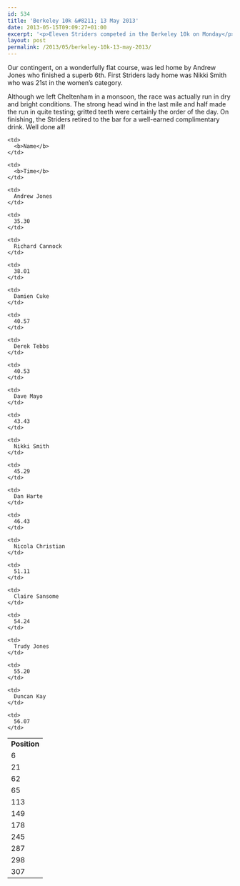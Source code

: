 ```yaml
---
id: 534
title: 'Berkeley 10k &#8211; 13 May 2013'
date: 2013-05-15T09:09:27+01:00
excerpt: '<p>Eleven Striders competed in the Berkeley 10k on Monday</p>'
layout: post
permalink: /2013/05/berkeley-10k-13-may-2013/
---
```

Our contingent, on a wonderfully flat course, was led home by Andrew Jones who finished a superb 6th. First Striders lady home was Nikki Smith who was 21st in the women&#8217;s category.

Although we left Cheltenham in a monsoon, the race was actually run in dry and bright conditions. The strong head wind in the last mile and half made the run in quite testing; gritted teeth were certainly the order of the day. On finishing, the Striders retired to the bar for a well-earned complimentary drink. Well done all!

<table>
  <tr>
    <td>
      <b>Position</b>
    </td>
    
    <td>
      <b>Name</b>
    </td>
    
    <td>
      <b>Time</b>
    </td>
  </tr>
  
  <tr>
    <td>
      6
    </td>
    
    <td>
      Andrew Jones
    </td>
    
    <td>
      35.30
    </td>
  </tr>
  
  <tr>
    <td>
      21
    </td>
    
    <td>
      Richard Cannock
    </td>
    
    <td>
      38.01
    </td>
  </tr>
  
  <tr>
    <td>
      62
    </td>
    
    <td>
      Damien Cuke
    </td>
    
    <td>
      40.57
    </td>
  </tr>
  
  <tr>
    <td>
      65
    </td>
    
    <td>
      Derek Tebbs
    </td>
    
    <td>
      40.53
    </td>
  </tr>
  
  <tr>
    <td>
      113
    </td>
    
    <td>
      Dave Mayo
    </td>
    
    <td>
      43.43
    </td>
  </tr>
  
  <tr>
    <td>
      149
    </td>
    
    <td>
      Nikki Smith
    </td>
    
    <td>
      45.29
    </td>
  </tr>
  
  <tr>
    <td>
      178
    </td>
    
    <td>
      Dan Harte
    </td>
    
    <td>
      46.43
    </td>
  </tr>
  
  <tr>
    <td>
      245
    </td>
    
    <td>
      Nicola Christian
    </td>
    
    <td>
      51.11
    </td>
  </tr>
  
  <tr>
    <td>
      287
    </td>
    
    <td>
      Claire Sansome
    </td>
    
    <td>
      54.24
    </td>
  </tr>
  
  <tr>
    <td>
      298
    </td>
    
    <td>
      Trudy Jones
    </td>
    
    <td>
      55.20
    </td>
  </tr>
  
  <tr>
    <td>
      307
    </td>
    
    <td>
      Duncan Kay
    </td>
    
    <td>
      56.07
    </td>
  </tr>
</table>